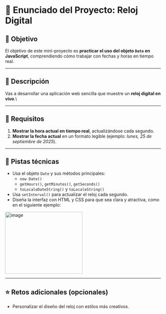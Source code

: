 # 📝 Enunciado del Proyecto: Reloj Digital

## 🎯 Objetivo

El objetivo de este mini-proyecto es **practicar el uso del objeto
`Date` en JavaScript**, comprendiendo cómo trabajar con fechas y horas
en tiempo real.

------------------------------------------------------------------------

## 📌 Descripción

Vas a desarrollar una aplicación web sencilla que muestre un **reloj
digital en vivo**.\

------------------------------------------------------------------------

## 📂 Requisitos

1.  **Mostrar la hora actual en tiempo real**, actualizándose cada
    segundo.
2.  **Mostrar la fecha actual** en un formato legible (ejemplo: *lunes,
    25 de septiembre de 2025*).

------------------------------------------------------------------------

## 🔧 Pistas técnicas

-   Usa el objeto `Date` y sus métodos principales:
    -   `new Date()`
    -   `getHours()`, `getMinutes()`, `getSeconds()`
    -   `toLocaleDateString()` y `toLocaleString()`
-   Usa `setInterval()` para actualizar el reloj cada segundo.
-   Diseña la interfaz con HTML y CSS para que sea clara y atractiva, como en el siguiente ejemplo:
   <img width="250" height="200" alt="image" src="https://github.com/user-attachments/assets/6073c2e4-659f-42a5-8cd1-74cf52fb7f26" />


------------------------------------------------------------------------

## ⭐ Retos adicionales (opcionales)

-   Personalizar el diseño del reloj con estilos más creativos.
